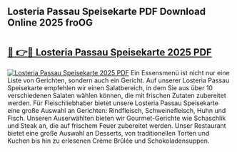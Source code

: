 ## Losteria Passau Speisekarte PDF Download Online 2025 froOG

# <h2><a href="http://gc6ortd.nevu.top/?p=Losteria+Passau+Speisekarte">🔗 👉🔴 Losteria Passau Speisekarte 2025 PDF</a></h2>

[![Losteria Passau Speisekarte 2025 PDF](https://i.imgur.com/dBaPXMq.png)](http://gc6ortd.nevu.top/?p=Losteria+Passau+Speisekarte)
Ein Essensmenü ist nicht nur eine Liste von Gerichten, sondern auch ein Gericht. Auf unserer Losteria Passau Speisekarte empfehlen wir einen Salatbereich, in dem Sie aus über 10 verschiedenen Salaten wählen können, die mit frischen Zutaten zubereitet werden. Für Fleischliebhaber bietet unsere Losteria Passau Speisekarte eine große Auswahl an Gerichten: Rindfleisch, Schweinefleisch, Huhn und Fisch. Unseren Auserwählten bieten wir Gourmet-Gerichte wie Schaschlik und Steak an, die auf frischem Feuer zubereitet werden. Unser Restaurant bietet eine große Auswahl an Desserts, von traditionellen Torten und Kuchen bis hin zu erlesenen Crème Brûlée und Schokoladensuppen.
